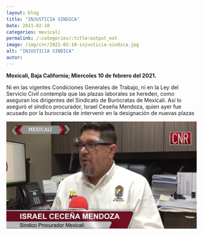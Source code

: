 ```yaml
---
layout: blog
title: "INJUSTICIA SINDICA"
Date: 2021-02-10
categories: mexicali
permalink: /:categories/:title:output_ext
image: /img/cnr/2021-02-10-injusticia-sindica.jpg
alt: "INJUSTICIA SINDICA"
autor:
---
```


**Mexicali, Baja California; Miercoles 10 de febrero del 2021.** 

Ni en las vigentes Condiciones Generales de Trabajo, ni en la Ley del Servicio Civil contempla que las plazas laborales se hereden, como aseguran los dirigentes del Sindicato de Burócratas de Mexicali. Así lo aseguró el síndico procurador, Israel Ceseña Mendoza, quien ayer fue acusado por la burocracia de intervenir en la designación de nuevas plazas

<div id="carouselExampleSlidesOnly" class="carousel slide" data-ride="carousel">
  <div class="carousel-inner">
    <div class="carousel-item active">
       <img class="d-block w-100" src="/img/cnr/2021-02-10-injusticia-sindica.jpg" loading="lazy"  alt="INJUSTICIA SINDICA">
    </div>
  </div>
</div>